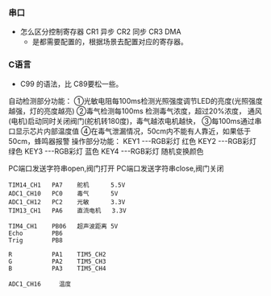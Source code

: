 ### 串口
- 怎么区分控制寄存器 CR1 异步 CR2 同步 CR3 DMA 
  - 是都需要配置的，根据场景去配置对应的寄存器。


### C语言
- C99 的语法，比 C89要松一些。


自动检测部分功能：
①光敏电阻每100ms检测光照强度调节LED的亮度(光照强度越强，灯的亮度越亮)
②毒气检测每100ms 检测毒气浓度，超过20%浓度，
通风(电机)启动同时关闭阀门(舵机转180度)，毒气越浓电机越快，
③每100ms通过串口显示芯片内部温度值
④在毒气泄漏情况，50cm内不能有人靠近，如果低于50cm，蜂鸣器报警
操作部分功能：
KEY1 ---RGB彩灯  红色
KEY2 ---RGB彩灯  绿色
KEY3 ---RGB彩灯  蓝色
KEY4 ---RGB彩灯  随机变换颜色

PC端口发送字符串open,阀门打开
PC端口发送字符串close,阀门关闭


	TIM14_CH1   PA7    舵机      5.5V
	ADC1_CH10   PC0    毒气      5V
	ADC1_CH12   PC2    光敏      3.3V
	TIM13_CH1   PA6    直流电机   3.3V
	
	TIM4_CH1    PB06   超声波距离 5V
	Echo        PB6
	Trig        PB8

	R           PA1    TIM5_CH2
	G           PA2    TIM5_CH3
	B           PA3    TIM5_CH4
	
	ADC1_CH16     温度

